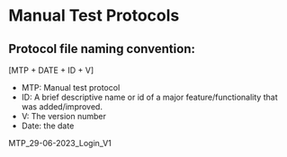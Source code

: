 # Manual Test Protocols

## Protocol file naming convention:

[MTP + DATE + ID + V]

- MTP: Manual test protocol
- ID: A brief descriptive name or id of a major feature/functionality that was added/improved.
- V: The version number
- Date: the date

MTP_29-06-2023_Login_V1
